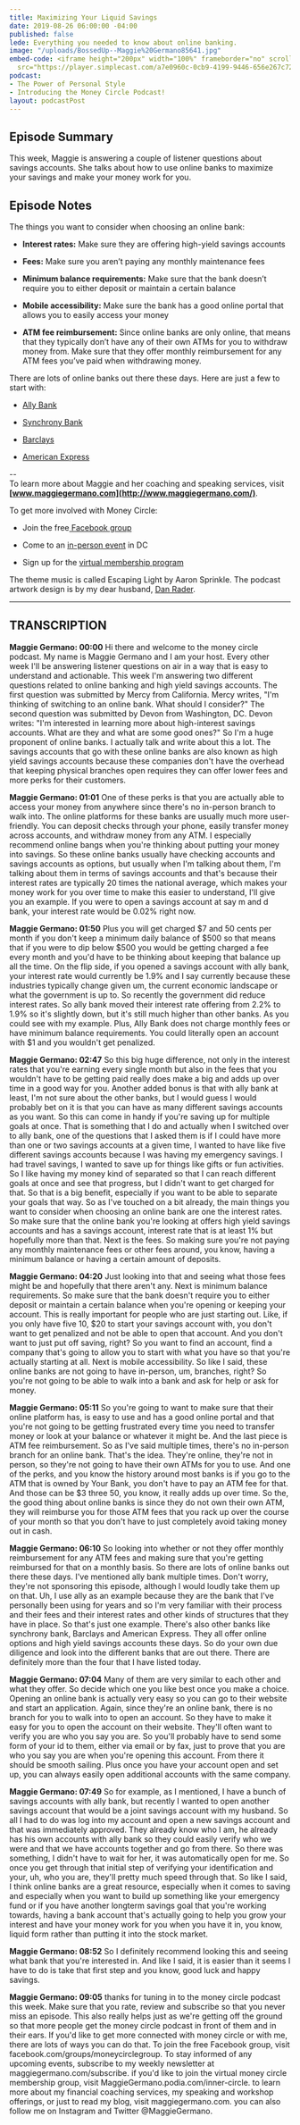 ```yaml
---
title: Maximizing Your Liquid Savings
date: 2019-08-26 06:00:00 -04:00
published: false
lede: Everything you needed to know about online banking.
image: "/uploads/BossedUp--Maggie%20Germano85641.jpg"
embed-code: <iframe height="200px" width="100%" frameborder="no" scrolling="no" seamless
  src="https://player.simplecast.com/a7e0960c-0cb9-4199-9446-656e267c7227?dark=false"></iframe>
podcast:
- The Power of Personal Style
- Introducing the Money Circle Podcast!
layout: podcastPost
---
```


## Episode Summary

This week, Maggie is answering a couple of listener questions about savings accounts. She talks about how to use online banks to maximize your savings and make your money work for you.

## Episode Notes

The things you want to consider when choosing an online bank:

* **Interest rates:** Make sure they are offering high-yield savings accounts

* **Fees:** Make sure you aren’t paying any monthly maintenance fees

* **Minimum balance requirements:** Make sure that the bank doesn’t require you to either deposit or maintain a certain balance

* **Mobile accessibility:** Make sure the bank has a good online portal that allows you to easily access your money

* **ATM fee reimbursement:** Since online banks are only online, that means that they typically don’t have any of their own ATMs for you to withdraw money from. Make sure that they offer monthly reimbursement for any ATM fees you’ve paid when withdrawing money.

There are lots of online banks out there these days. Here are just a few to start with:

* [Ally Bank](https://www.ally.com/)

* [Synchrony Bank](https://www.synchronybank.com/)

* [Barclays](https://www.banking.barclaysus.com/index.html)

* [American Express](https://www.americanexpress.com/personalsavings/home.html)

--\
To learn more about Maggie and her coaching and speaking services, visit **[www.maggiegermano.com](http://www.maggiegermano.com/)**.

To get more involved with Money Circle:

* Join the free[ Facebook group](https://www.facebook.com/groups/MoneyCircleGroup/)


* Come to an [in-person event](https://www.maggiegermano.com/moneycircle/) in DC


* Sign up for the [virtual membership program](https://maggiegermano.podia.com/inner-circle)

The theme music is called Escaping Light by Aaron Sprinkle. The podcast artwork design is by my dear husband, [Dan Rader](http://www.danrdesign.com).

--- 

## TRANSCRIPTION

**Maggie Germano: 00:00** Hi there and welcome to the money circle podcast. My name is Maggie Germano and I am your host. Every other week I'll be answering listener questions on air in a way that is easy to understand and actionable. This week I'm answering two different questions related to online banking and high yield savings accounts. The first question was submitted by Mercy from California. Mercy writes, "I'm thinking of switching to an online bank. What should I consider?" The second question was submitted by Devon from Washington, DC. Devon writes: "I'm interested in learning more about high-interest savings accounts. What are they and what are some good ones?" So I'm a huge proponent of online banks. I actually talk and write about this a lot. The savings accounts that go with these online banks are also known as high yield savings accounts because these companies don't have the overhead that keeping physical branches open requires they can offer lower fees and more perks for their customers.

**Maggie Germano: 01:01** One of these perks is that you are actually able to access your money from anywhere since there's no in-person branch to walk into. The online platforms for these banks are usually much more user-friendly. You can deposit checks through your phone, easily transfer money across accounts, and withdraw money from any ATM. I especially recommend online bangs when you're thinking about putting your money into savings. So these online banks usually have checking accounts and savings accounts as options, but usually when I'm talking about them, I'm talking about them in terms of savings accounts and that's because their interest rates are typically 20 times the national average, which makes your money work for you over time to make this easier to understand, I'll give you an example. If you were to open a savings account at say m and d bank, your interest rate would be 0.02% right now.

**Maggie Germano: 01:50** Plus you will get charged $7 and 50 cents per month if you don't keep a minimum daily balance of $500 so that means that if you were to dip below $500 you would be getting charged a fee every month and you'd have to be thinking about keeping that balance up all the time. On the flip side, if you opened a savings account with ally bank, your interest rate would currently be 1.9% and I say currently because these industries typically change given um, the current economic landscape or what the government is up to. So recently the government did reduce interest rates. So ally bank moved their interest rate offering from 2.2% to 1.9% so it's slightly down, but it's still much higher than other banks. As you could see with my example. Plus, Ally Bank does not charge monthly fees or have minimum balance requirements. You could literally open an account with $1 and you wouldn't get penalized.

**Maggie Germano: 02:47** So this big huge difference, not only in the interest rates that you're earning every single month but also in the fees that you wouldn't have to be getting paid really does make a big and adds up over time in a good way for you. Another added bonus is that with ally bank at least, I'm not sure about the other banks, but I would guess I would probably bet on it is that you can have as many different savings accounts as you want. So this can come in handy if you're saving up for multiple goals at once. That is something that I do and actually when I switched over to ally bank, one of the questions that I asked them is if I could have more than one or two savings accounts at a given time, I wanted to have like five different savings accounts because I was having my emergency savings. I had travel savings, I wanted to save up for things like gifts or fun activities. So I like having my money kind of separated so that I can reach different goals at once and see that progress, but I didn't want to get charged for that. So that is a big benefit, especially if you want to be able to separate your goals that way. So as I've touched on a bit already, the main things you want to consider when choosing an online bank are one the interest rates. So make sure that the online bank you're looking at offers high yield savings accounts and has a savings account, interest rate that is at least 1% but hopefully more than that. Next is the fees. So making sure you're not paying any monthly maintenance fees or other fees around, you know, having a minimum balance or having a certain amount of deposits.

**Maggie Germano: 04:20** Just looking into that and seeing what those fees might be and hopefully that there aren't any. Next is minimum balance requirements. So make sure that the bank doesn't require you to either deposit or maintain a certain balance when you're opening or keeping your account. This is really important for people who are just starting out. Like, if you only have five 10, $20 to start your savings account with, you don't want to get penalized and not be able to open that account. And you don't want to just put off saving, right? So you want to find an account, find a company that's going to allow you to start with what you have so that you're actually starting at all. Next is mobile accessibility. So like I said, these online banks are not going to have in-person, um, branches, right? So you're not going to be able to walk into a bank and ask for help or ask for money.

**Maggie Germano: 05:11** So you're going to want to make sure that their online platform has, is easy to use and has a good online portal and that you're not going to be getting frustrated every time you need to transfer money or look at your balance or whatever it might be. And the last piece is ATM fee reimbursement. So as I've said multiple times, there's no in-person branch for an online bank. That's the idea. They're online, they're not in person, so they're not going to have their own ATMs for you to use. And one of the perks, and you know the history around most banks is if you go to the ATM that is owned by Your Bank, you don't have to pay an ATM fee for that. And those can be $3 three 50, you know, it really adds up over time. So the, the good thing about online banks is since they do not own their own ATM, they will reimburse you for those ATM fees that you rack up over the course of your month so that you don't have to just completely avoid taking money out in cash.

**Maggie Germano: 06:10** So looking into whether or not they offer monthly reimbursement for any ATM fees and making sure that you're getting reimbursed for that on a monthly basis. So there are lots of online banks out there these days. I've mentioned ally bank multiple times. Don't worry, they're not sponsoring this episode, although I would loudly take them up on that. Uh, I use ally as an example because they are the bank that I've personally been using for years and so I'm very familiar with their process and their fees and their interest rates and other kinds of structures that they have in place. So that's just one example. There's also other banks like synchrony bank, Barclays and American Express. They all offer online options and high yield savings accounts these days. So do your own due diligence and look into the different banks that are out there. There are definitely more than the four that I have listed today.

**Maggie Germano: 07:04** Many of them are very similar to each other and what they offer. So decide which one you like best once you make a choice. Opening an online bank is actually very easy so you can go to their website and start an application. Again, since they're an online bank, there is no branch for you to walk into to open an account. So they have to make it easy for you to open the account on their website. They'll often want to verify you are who you say you are. So you'll probably have to send some form of your id to them, either via email or by fax, just to prove that you are who you say you are when you're opening this account. From there it should be smooth sailing. Plus once you have your account open and set up, you can always easily open additional accounts with the same company.

**Maggie Germano: 07:49** So for example, as I mentioned, I have a bunch of savings accounts with ally bank, but recently I wanted to open another savings account that would be a joint savings account with my husband. So all I had to do was log into my account and open a new savings account and that was immediately approved. They already know who I am, he already has his own accounts with ally bank so they could easily verify who we were and that we have accounts together and go from there. So there was something, I didn't have to wait for her, it was automatically open for me. So once you get through that initial step of verifying your identification and your, uh, who you are, they'll pretty much speed through that. So like I said, I think online banks are a great resource, especially when it comes to saving and especially when you want to build up something like your emergency fund or if you have another longterm savings goal that you're working towards, having a bank account that's actually going to help you grow your interest and have your money work for you when you have it in, you know, liquid form rather than putting it into the stock market.

**Maggie Germano: 08:52** So I definitely recommend looking this and seeing what bank that you're interested in. And like I said, it is easier than it seems I have to do is take that first step and you know, good luck and happy savings.

**Maggie Germano: 09:05** thanks for tuning in to the money circle podcast this week. Make sure that you rate, review and subscribe so that you never miss an episode. This also really helps just as we're getting off the ground so that more people get the money circle podcast in front of them and in their ears. If you'd like to get more connected with money circle or with me, there are lots of ways you can do that. To join the free Facebook group, visit facebook.com/groups/moneycirclegroup. To stay informed of any upcoming events, subscribe to my weekly newsletter at maggiegermano.com/subscribe. if you'd like to join the virtual money circle membership group, visit MaggieGermano.podia.com/inner-circle. to learn more about my financial coaching services, my speaking and workshop offerings, or just to read my blog, visit maggiegermano.com. you can also follow me on Instagram and Twitter @MaggieGermano.